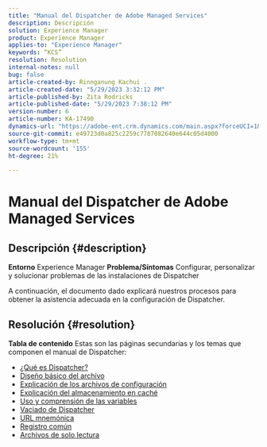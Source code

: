 ```yaml
---
title: "Manual del Dispatcher de Adobe Managed Services"
description: Descripción
solution: Experience Manager
product: Experience Manager
applies-to: "Experience Manager"
keywords: “KCS”
resolution: Resolution
internal-notes: null
bug: false
article-created-by: Rinnganung Kachui .
article-created-date: "5/29/2023 3:32:12 PM"
article-published-by: Zita Rodricks
article-published-date: "5/29/2023 7:38:12 PM"
version-number: 6
article-number: KA-17490
dynamics-url: "https://adobe-ent.crm.dynamics.com/main.aspx?forceUCI=1&pagetype=entityrecord&etn=knowledgearticle&id=15a270fa-35fe-ed11-8f6e-6045bd0063aa"
source-git-commit: e49723d0a825c2259c7787082640e644c05d4000
workflow-type: tm+mt
source-wordcount: '155'
ht-degree: 21%

---
```


# Manual del Dispatcher de Adobe Managed Services

## Descripción {#description}

<b>Entorno</b>
Experience Manager
<b>Problema/Síntomas</b>
Configurar, personalizar y solucionar problemas de las instalaciones de Dispatcher

A continuación, el documento dado explicará nuestros procesos para obtener la asistencia adecuada en la configuración de Dispatcher.


## Resolución {#resolution}

<b>Tabla de contenido</b>
Estas son las páginas secundarias y los temas que componen el manual de Dispatcher:

- [¿Qué es Dispatcher?](https://experienceleague.adobe.com/docs/experience-cloud-kcs/kbarticles/KA-17911.html?lang=es)
- [Diseño básico del archivo](https://experienceleague.adobe.com/docs/experience-cloud-kcs/kbarticles/KA-17502.html?lang=es)
- [Explicación de los archivos de configuración](https://experienceleague.adobe.com/docs/experience-cloud-kcs/kbarticles/KA-17477.html?lang=es)
- [Explicación del almacenamiento en caché](https://experienceleague.adobe.com/docs/experience-cloud-kcs/kbarticles/KA-17912.html%3Flang%3Den)
- [Uso y comprensión de las variables](https://experienceleague.adobe.com/docs/experience-cloud-kcs/kbarticles/KA-17487.html%3Flang%3Den)
- [Vaciado de Dispatcher](https://experienceleague.adobe.com/docs/experience-cloud-kcs/kbarticles/KA-17493.html%3Flang%3Den)
- [URL mnemónica](https://experienceleague.adobe.com/docs/experience-cloud-kcs/kbarticles/KA-17463.html?lang=es)
- [Registro común](https://experienceleague.adobe.com/docs/experience-cloud-kcs/kbarticles/KA-17914.html%3Flang%3Den)
- [Archivos de solo lectura](https://experienceleague.adobe.com/docs/experience-cloud-kcs/kbarticles/KA-17483.html%3Flang%3Den)


